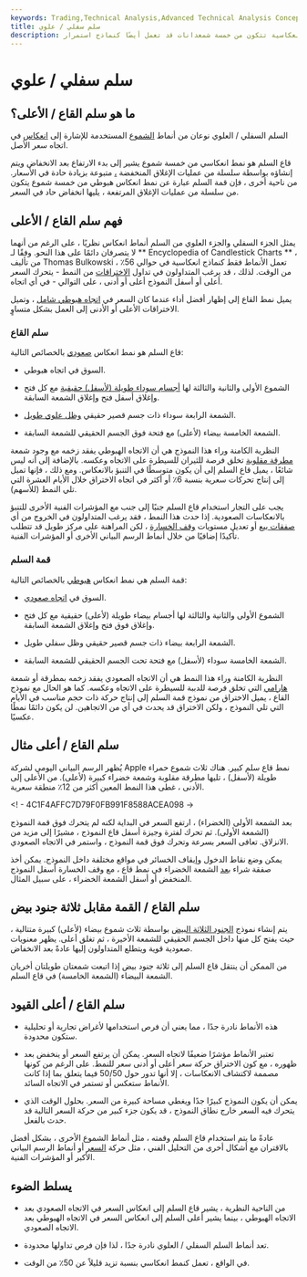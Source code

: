 ```yaml
---
keywords: Trading,Technical Analysis,Advanced Technical Analysis Concepts
title: سلم سفلي / علوي
description: يُعد السلم السفلي / العلوي أنماط انعكاسية تتكون من خمسة شمعدانات قد تعمل أيضًا كنماذج استمرار.
---
```


# سلم سفلي / علوي
## ما هو سلم القاع / الأعلى؟

السلم السفلي / العلوي نوعان من أنماط [الشموع](/candlestick) المستخدمة للإشارة إلى [انعكاس](/reversal) في اتجاه سعر الأصل.

قاع السلم هو نمط انعكاسي من خمسة شموع يشير إلى بدء الارتفاع بعد الانخفاض ويتم إنشاؤه بواسطة سلسلة من عمليات الإغلاق المنخفضة [،](/closingprice) متبوعة بزيادة حادة في الأسعار. من ناحية أخرى ، فإن قمة السلم عبارة عن نمط انعكاس هبوطي من خمسة شموع يتكون من سلسلة من عمليات الإغلاق المرتفعة ، يليها انخفاض حاد في السعر.

## فهم سلم القاع / الأعلى

يمثل الجزء السفلي والجزء العلوي من السلم أنماط انعكاس نظريًا ، على الرغم من أنهما لا يتصرفان دائمًا على هذا النحو. وفقًا لـ ** Encyclopedia of Candlestick Charts ** ، من تأليف Thomas Bulkowski ، تعمل الأنماط فقط كنماذج انعكاسية في حوالي 56٪ من الوقت. لذلك ، قد يرغب المتداولون في تداول [الاختراقات](/breakout) من النمط - يتحرك السعر أعلى أو أسفل النموذج أعلى أو أدنى ، على التوالي - في أي اتجاه.

يميل نمط القاع إلى إظهار أفضل أداء عندما كان السعر في [اتجاه هبوطي شامل](/downtrend) ، وتميل الاختراقات الأعلى أو الأدنى إلى العمل بشكل متساوٍ.

### سلم القاع

قاع السلم هو نمط انعكاس [صعودي](/bull) بالخصائص التالية:

- السوق في اتجاه هبوطي.

- الشموع الأولى والثانية والثالثة لها [أجسام سوداء طويلة (لأسفل) حقيقية](/realbody) مع كل فتح وإغلاق أسفل فتح وإغلاق الشمعة السابقة.

- الشمعة الرابعة سوداء ذات جسم قصير حقيقي [وظل علوي طويل](/shadow).

- الشمعة الخامسة بيضاء (لأعلى) مع فتحة فوق الجسم الحقيقي للشمعة السابقة.

النظرية الكامنة وراء هذا النموذج هي أن الاتجاه الهبوطي يفقد زخمه مع وجود شمعة [مطرقة مقلوبة](/hammer) تخلق فرصة للثيران للسيطرة على الاتجاه وعكسه. بالإضافة إلى أنه ليس شائعًا ، يميل قاع السلم إلى أن يكون متوسطًا في التنبؤ بالانعكاس. ومع ذلك ، فإنها تميل إلى إنتاج تحركات سعرية بنسبة 6٪ أو أكثر في اتجاه الاختراق خلال الأيام العشرة التي تلي النمط (للأسهم).

يجب على التجار استخدام قاع السلم جنبًا إلى جنب مع المؤشرات الفنية الأخرى للتنبؤ بالانعكاسات الصعودية. إذا حدث هذا النمط ، فقد يرغب المتداولون في الخروج من أي [صفقات بيع](/short) أو تعديل مستويات [وقف الخسارة](/stop-lossorder) ، لكن المراهنة على مركز طويل قد تتطلب تأكيدًا إضافيًا من خلال أنماط الرسم البياني الأخرى أو المؤشرات الفنية.

### قمة السلم

قمة السلم هي نمط انعكاس [هبوطي](/bear) بالخصائص التالية:

- السوق في [اتجاه صعودي](/uptrend).

- الشموع الأولى والثانية والثالثة لها أجسام بيضاء طويلة (لأعلى) حقيقية مع كل فتح وإغلاق فوق فتح وإغلاق الشمعة السابقة.

- الشمعة الرابعة بيضاء ذات جسم قصير حقيقي وظل سفلي طويل.

- الشمعة الخامسة سوداء (لأسفل) مع فتحة تحت الجسم الحقيقي للشمعة السابقة.

النظرية الكامنة وراء هذا النمط هي أن الاتجاه الصعودي يفقد زخمه بمطرقة أو شمعة [هارامي](/haramicross) التي تخلق فرصة للدببة للسيطرة على الاتجاه وعكسه. كما هو الحال مع نموذج القاع ، يميل الاختراق من نموذج قمة السلم إلى إنتاج حركة ذات حجم مناسب في الأيام التي تلي النموذج ، ولكن الاختراق قد يحدث في أي من الاتجاهين. لن يكون دائمًا نمطًا عكسيًا.

## سلم القاع / أعلى مثال

يُظهر الرسم البياني اليومي لشركة Apple نمط قاع سلم كبير. هناك ثلاث شموع حمراء طويلة (لأسفل) ، تليها مطرقة مقلوبة وشمعة خضراء كبيرة (لأعلى). من الأعلى إلى الأدنى ، غطى هذا النمط المعين أكثر من 12٪ منطقة سعرية.

<! - 4C1F4AFFC7D79F0FB991F8588ACEA098 ->

بعد الشمعة الأولى (الخضراء) ، ارتفع السعر في البداية لكنه لم يتحرك فوق قمة النموذج (الشمعة الأولى). ثم تحرك لفترة وجيزة أسفل قاع النموذج ، مشيرًا إلى مزيد من الانزلاق. تعافى السعر بسرعة وتحرك فوق قمة النموذج ، واستمر في الاتجاه الصعودي.

يمكن وضع نقاط الدخول وإيقاف الخسائر في مواقع مختلفة داخل النموذج. يمكن أخذ صفقة شراء [بعد](/long) الشمعة الخضراء في نمط قاع ، مع وقف الخسارة أسفل النموذج المنخفض أو أسفل الشمعة الخضراء ، على سبيل المثال.

## سلم القاع / القمة مقابل ثلاثة جنود بيض

يتم إنشاء نموذج [الجنود الثلاثة البيض](/three_white_soldiers) بواسطة ثلاث شموع بيضاء (لأعلى) كبيرة متتالية ، حيث يفتح كل منها داخل الجسم الحقيقي للشمعة الأخيرة ، ثم تغلق أعلى. يظهر معنويات صعودية قوية ويتطلع المتداولون إليها عادةً بعد الانخفاض.

من الممكن أن ينتقل قاع السلم إلى ثلاثة جنود بيض إذا اتبعت شمعتان طويلتان أخريان الشمعة البيضاء (الشمعة الخامسة) في قاع السلم.

## سلم القاع / أعلى القيود

- هذه الأنماط نادرة جدًا ، مما يعني أن فرص استخدامها لأغراض تجارية أو تحليلية ستكون محدودة.

- تعتبر الأنماط مؤشرًا ضعيفًا لاتجاه السعر. يمكن أن يرتفع السعر أو ينخفض بعد ظهوره ، مع كون الاختراق حركة سعر أعلى أو أدنى سعر للنمط. على الرغم من كونها مصممة لاكتشاف الانعكاسات ، إلا أنها تدور حول 50/50 فيما يتعلق بما إذا كانت الأنماط ستعكس أو تستمر في الاتجاه السائد.

- يمكن أن يكون النموذج كبيرًا جدًا ويغطي مساحة كبيرة من السعر. بحلول الوقت الذي يتحرك فيه السعر خارج نطاق النموذج ، قد يكون جزء كبير من حركة السعر التالية قد حدث بالفعل.

عادةً ما يتم استخدام قاع السلم وقمته ، مثل أنماط الشموع الأخرى ، بشكل أفضل بالاقتران مع أشكال أخرى من التحليل الفني ، مثل حركة [السعر](/price-action) أو أنماط الرسم البياني الأكبر أو المؤشرات الفنية.

## يسلط الضوء

- من الناحية النظرية ، يشير قاع السلم إلى انعكاس السعر في الاتجاه الصعودي بعد الاتجاه الهبوطي ، بينما يشير أعلى السلم إلى انعكاس السعر في الاتجاه الهبوطي بعد الاتجاه الصعودي.

- تعد أنماط السلم السفلي / العلوي نادرة جدًا ، لذا فإن فرص تداولها محدودة.

- في الواقع ، تعمل كنمط انعكاسي بنسبة تزيد قليلاً عن 50٪ من الوقت.

